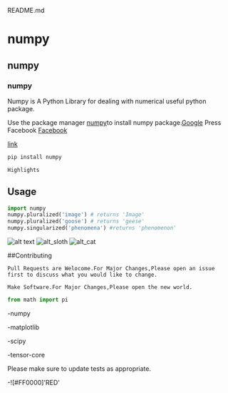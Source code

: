 README.md


# numpy

## numpy

### numpy

Numpy is A Python Library for dealing with numerical useful python package.

Use the package manager [numpy](https://pip.pypa.io/en/stable/)to install numpy package.[Google](google.com)
Press Facebook
[Facebook](www.facebook.com)
[]()


[link](www.google.com)

```bash
pip install numpy
```
```
Highlights
```

## Usage

```Python
import numpy
numpy.pluralized('image') # returns 'Image'
numpy.pluralized('goose') # returns 'geese'
numpy.singularized('phenomena') #returns 'phenomenon'
```


![alt text](https://www.stellaandchewys.com/wp-content/uploads/maplechristmas.jpg)
![alt_sloth](https://static01.nyt.com/images/2014/01/28/science/28SLOT_SPAN/28SLOT-jumbo.jpg)
![alt_cat](https://icatcare.org/app/uploads/2018/07/Thinking-of-getting-a-cat.png)


##Contributing

```
Pull Requests are Welocome.For Major Changes,Please open an issue first to discuss what you would like to change.
```

```
Make Software.For Major Changes,Please open the new world.
```

```python
from math import pi
```
-numpy

-matplotlib

-scipy

-tensor-core

Please make sure to update tests as appropriate.

-![#FF0000]'RED'

```diff
